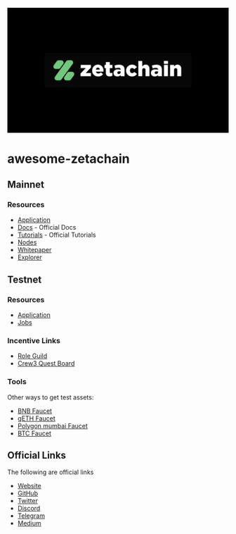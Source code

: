 ![](./zetachain-logo.png)

# awesome-zetachain

## Mainnet

### Resources
- [Application](https://labs.zetachain.com/leaderboard?code=uHBgwPutNrhhANf_hRskq)
- [Docs](https://www.zetachain.com/docs/) - Official Docs
- [Tutorials](https://www.zetachain.com/docs/developers/overview/) - Official Tutorials
- [Nodes](https://www.zetachain.com/docs/nodes/technical-requirements/)
- [Whitepaper](https://www.zetachain.com/whitepaper.pdf)
- [Explorer](https://explorer.zetachain.com/)

## Testnet

### Resources

- [Application](https://labs.zetachain.com/leaderboard?code=uHBgwPutNrhhANf_hRskq)
- [Jobs](https://zetachain.notion.site/Work-With-ZetaChain-5023467bea594d9c83e54e81a1afa97b)


### Incentive Links

- [Role Guild](https://guild.xyz/zetachain)
- [Crew3 Quest Board](https://crew3.xyz/c/zetachain/invite/FLWlBMdJLCMdV1PrwQ1dY)


### Tools
Other ways to get test assets:
- [BNB Faucet](https://testnet.binance.org/faucet-smart)
- [gETH Faucet](https://goerlifaucet.com/)
- [Polygon mumbai Faucet](https://mumbaifaucet.com/)
- [BTC Faucet](https://bitcoinfaucet.uo1.net/)


## Official Links

The following are official links

- [Website](https://www.zetachain.com/)
- [GitHub](https://github.com/zeta-chain)
- [Twitter](https://twitter.com/zetablockchain)
- [Discord](https://discord.com/invite/zetachain)
- [Telegram](https://t.me/zetachainofficial)
- [Medium](https://www.blog.zetachain.com/)
